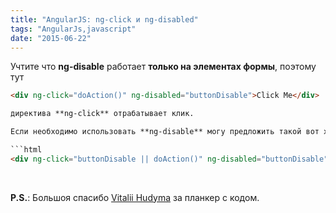 ```yaml
---
title: "AngularJS: ng-click и ng-disabled"
tags: "AngularJs,javascript"
date: "2015-06-22"
---
```


Учтите что **ng-disable** работает **только на элементах формы**, поэтому тут

```html
<div ng-click="doAction()" ng-disabled="buttonDisable">Click Me</div>

директива **ng-click** отрабатывает клик.

Если необходимо использовать **ng-disable** могу предложить такой вот хак:

```html
<div ng-click="buttonDisable || doAction()" ng-disabled="buttonDisable"></div>
```

 

**P.S.**: Большоя спасибо [Vitalii Hudyma](https://twitter.com/katmai7) за планкер с кодом.
